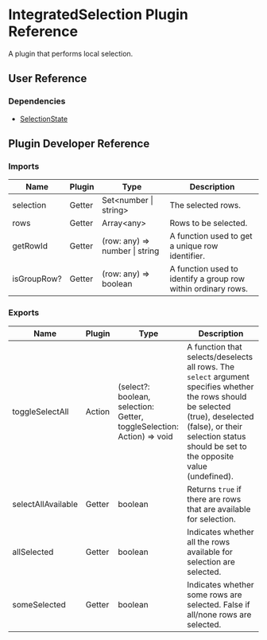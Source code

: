# IntegratedSelection Plugin Reference

A plugin that performs local selection.

## User Reference

### Dependencies

- [SelectionState](selection-state.md)

## Plugin Developer Reference

### Imports

Name | Plugin | Type | Description
-----|--------|------|------------
selection | Getter | Set&lt;number &#124; string&gt; | The selected rows.
rows | Getter | Array&lt;any&gt; | Rows to be selected.
getRowId | Getter | (row: any) => number &#124; string | A function used to get a unique row identifier.
isGroupRow? | Getter | (row: any) => boolean | A function used to identify a group row within ordinary rows.

### Exports

Name | Plugin | Type | Description
-----|--------|------|------------
toggleSelectAll | Action | (select?: boolean, selection: Getter, toggleSelection: Action) => void | A function that selects/deselects all rows. The `select` argument specifies whether the rows should be selected (true), deselected (false), or their selection status should be set to the opposite value (undefined).
selectAllAvailable | Getter | boolean | Returns `true` if there are rows that are available for selection.
allSelected | Getter | boolean | Indicates whether all the rows available for selection are selected.
someSelected | Getter | boolean | Indicates whether some rows are selected. False if all/none rows are selected.
